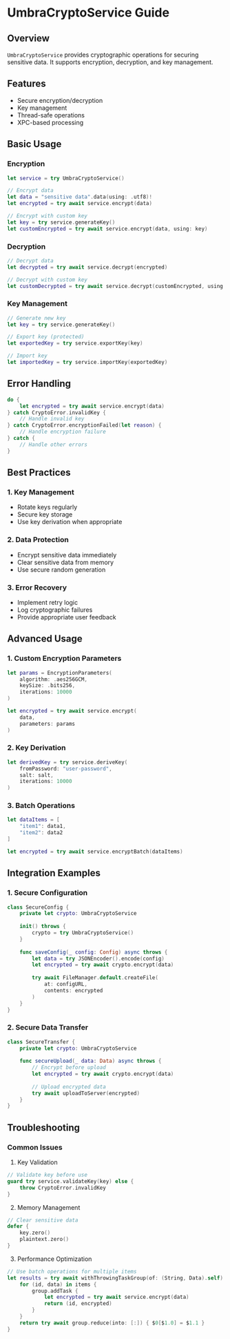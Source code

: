 # UmbraCryptoService Guide

## Overview
`UmbraCryptoService` provides cryptographic operations for securing sensitive data. It supports encryption, decryption, and key management.

## Features
- Secure encryption/decryption
- Key management
- Thread-safe operations
- XPC-based processing

## Basic Usage

### Encryption
```swift
let service = try UmbraCryptoService()

// Encrypt data
let data = "sensitive data".data(using: .utf8)!
let encrypted = try await service.encrypt(data)

// Encrypt with custom key
let key = try service.generateKey()
let customEncrypted = try await service.encrypt(data, using: key)
```

### Decryption
```swift
// Decrypt data
let decrypted = try await service.decrypt(encrypted)

// Decrypt with custom key
let customDecrypted = try await service.decrypt(customEncrypted, using: key)
```

### Key Management
```swift
// Generate new key
let key = try service.generateKey()

// Export key (protected)
let exportedKey = try service.exportKey(key)

// Import key
let importedKey = try service.importKey(exportedKey)
```

## Error Handling
```swift
do {
    let encrypted = try await service.encrypt(data)
} catch CryptoError.invalidKey {
    // Handle invalid key
} catch CryptoError.encryptionFailed(let reason) {
    // Handle encryption failure
} catch {
    // Handle other errors
}
```

## Best Practices

### 1. Key Management
- Rotate keys regularly
- Secure key storage
- Use key derivation when appropriate

### 2. Data Protection
- Encrypt sensitive data immediately
- Clear sensitive data from memory
- Use secure random generation

### 3. Error Recovery
- Implement retry logic
- Log cryptographic failures
- Provide appropriate user feedback

## Advanced Usage

### 1. Custom Encryption Parameters
```swift
let params = EncryptionParameters(
    algorithm: .aes256GCM,
    keySize: .bits256,
    iterations: 10000
)

let encrypted = try await service.encrypt(
    data,
    parameters: params
)
```

### 2. Key Derivation
```swift
let derivedKey = try service.deriveKey(
    fromPassword: "user-password",
    salt: salt,
    iterations: 10000
)
```

### 3. Batch Operations
```swift
let dataItems = [
    "item1": data1,
    "item2": data2
]

let encrypted = try await service.encryptBatch(dataItems)
```

## Integration Examples

### 1. Secure Configuration
```swift
class SecureConfig {
    private let crypto: UmbraCryptoService
    
    init() throws {
        crypto = try UmbraCryptoService()
    }
    
    func saveConfig(_ config: Config) async throws {
        let data = try JSONEncoder().encode(config)
        let encrypted = try await crypto.encrypt(data)
        
        try await FileManager.default.createFile(
            at: configURL,
            contents: encrypted
        )
    }
}
```

### 2. Secure Data Transfer
```swift
class SecureTransfer {
    private let crypto: UmbraCryptoService
    
    func secureUpload(_ data: Data) async throws {
        // Encrypt before upload
        let encrypted = try await crypto.encrypt(data)
        
        // Upload encrypted data
        try await uploadToServer(encrypted)
    }
}
```

## Troubleshooting

### Common Issues

1. Key Validation
```swift
// Validate key before use
guard try service.validateKey(key) else {
    throw CryptoError.invalidKey
}
```

2. Memory Management
```swift
// Clear sensitive data
defer {
    key.zero()
    plaintext.zero()
}
```

3. Performance Optimization
```swift
// Use batch operations for multiple items
let results = try await withThrowingTaskGroup(of: (String, Data).self) { group in
    for (id, data) in items {
        group.addTask {
            let encrypted = try await service.encrypt(data)
            return (id, encrypted)
        }
    }
    return try await group.reduce(into: [:]) { $0[$1.0] = $1.1 }
}
```
